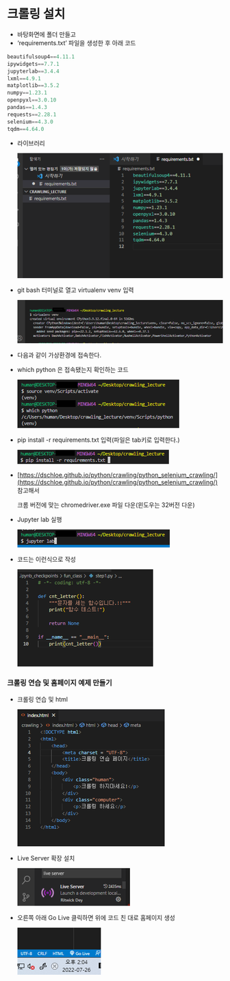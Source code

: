 

# 크롤링 설치

- 바탕화면에 폴더 만들고
- ‘requirements.txt’ 파일을 생성한 후 아래 코드

```python
beautifulsoup4==4.11.1
ipywidgets==7.7.1
jupyterlab==3.4.4
lxml==4.9.1
matplotlib==3.5.2
numpy==1.23.1
openpyxl==3.0.10
pandas==1.4.3
requests==2.28.1
selenium==4.3.0
tqdm==4.64.0
```

- 라이브러리
    
    ![Untitled](/images/Crawling_Practice/Untitled.png)


- git bash 터미널로 열고 virtualenv venv 입력
    
    ![Untitled](/images/Crawling_Practice/Untitled%201.png)
    
- 다음과 같이 가상환경에 접속한다.
- which python 은 접속됐는지 확인하는 코드
    
    ![Untitled](/images/Crawling_Practice/Untitled%202.png)
    
- pip install -r requirements.txt 입력(파일은 tab키로 입력한다.)
    
    ![Untitled](/images/Crawling_Practice/Untitled%203.png)
    
- [https://dschloe.github.io/python/crawling/python_selenium_crawling/](https://dschloe.github.io/python/crawling/python_selenium_crawling/) 참고해서
    
    크롬 버전에 맞는 chromedriver.exe 파일 다운(윈도우는 32버전 다운)
    
- Jupyter lab 실행
    
    ![Untitled](/images/Crawling_Practice/Untitled%204.png)
    
- 코드는 이런식으로 작성
    
    ![Untitled](/images/Crawling_Practice/Untitled%205.png)
    

### 크롤링 연습 및 홈페이지 예제 만들기

- 크롤링 연습 및 html
    
    ![Untitled](/images/Crawling_Practice/Untitled%206.png)
    
- Live Server 확장 설치
    
    ![Untitled](/images/Crawling_Practice/Untitled%207.png)
    
- 오른쪽 아래 Go Live 클릭하면 위에 코드 친 대로 홈페이지 생성
    
    ![Untitled](/images/Crawling_Practice/Untitled%208.png)